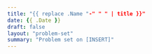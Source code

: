 ```yaml
---
title: "{{ replace .Name "-" " " | title }}"
date: {{ .Date }}
draft: false
layout: "problem-set"
summary: "Problem set on [INSERT]"
---
```


